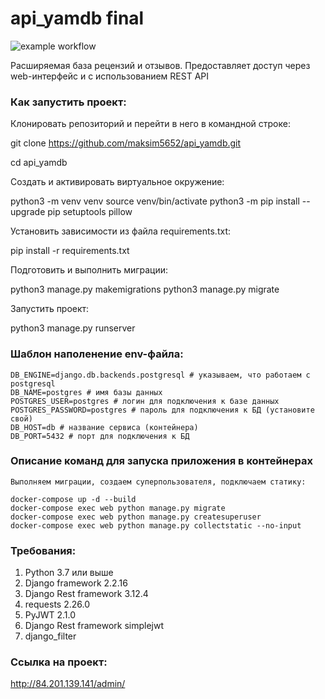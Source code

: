 # api_yamdb final

![example workflow](https://github.com/maksim5652/yamdb_final/workflows/yamdb_workflow.yml/badge.svg)

Расширяемая база рецензий и отзывов. Предоставляет доступ через web-интерфейс и c использованием REST API

### Как запустить проект:

Клонировать репозиторий и перейти в него в командной строке:

git clone https://github.com/maksim5652/api_yamdb.git

cd api_yamdb

Cоздать и активировать виртуальное окружение:

python3 -m venv venv
source venv/bin/activate
python3 -m pip install --upgrade pip setuptools pillow

Установить зависимости из файла requirements.txt:

pip install -r requirements.txt

Подготовить и выполнить миграции:

python3 manage.py makemigrations
python3 manage.py migrate

Запустить проект:

python3 manage.py runserver

### Шаблон наполенение env-файла:

```
DB_ENGINE=django.db.backends.postgresql # указываем, что работаем с postgresql
DB_NAME=postgres # имя базы данных
POSTGRES_USER=postgres # логин для подключения к базе данных
POSTGRES_PASSWORD=postgres # пароль для подключения к БД (установите свой)
DB_HOST=db # название сервиса (контейнера)
DB_PORT=5432 # порт для подключения к БД 
```
### Описание команд для запуска приложения в контейнерах
```
Выполняем миграции, создаем суперпользователя, подключаем статику:
```
```
docker-compose up -d --build
docker-compose exec web python manage.py migrate
docker-compose exec web python manage.py createsuperuser
docker-compose exec web python manage.py collectstatic --no-input 
```
### Требования:

1. Python 3.7 или выше
2. Django framework 2.2.16
3. Django Rest framework 3.12.4
4. requests 2.26.0
5. PyJWT 2.1.0
6. Django Rest framework simplejwt
7. django_filter

### Ссылка на проект:
http://84.201.139.141/admin/